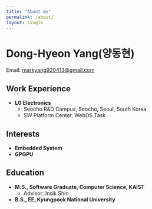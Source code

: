 ```yaml
---
title: "About me"
permalink: /about/
layout: single
---
```


# **Dong-Hyeon Yang(양동현)**
  
Email: markyang920413@gmail.com

## Work Experience
- **LG Electronics**
	- Seocho R&D Campus, Seocho, Seoul, South Korea
	- SW Platform Center, WebOS Task
  
## Interests
- **Embedded System** 
- **GPGPU**

## Education
- **M.S., Software Graduate, Computer Science, KAIST**
	- Advisor: Insik Shin
- **B.S., EE, Kyungpook National University**


